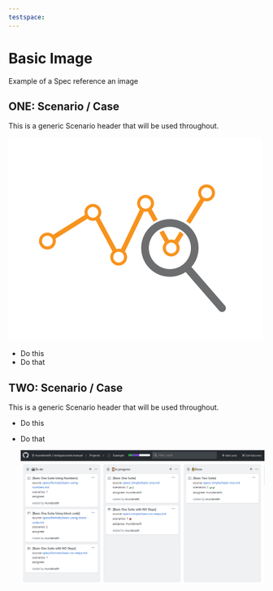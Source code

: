 ```yaml
---
testspace:
---
```

# Basic Image

Example of a Spec reference an image


## ONE: Scenario / Case 
This is a generic Scenario header that will be used throughout.

![My Image](/images/insights-2.png "Insights are best")

  * Do this
  * Do that

## TWO: Scenario / Case 
This is a generic Scenario header that will be used throughout.

  * Do this
  * Do that

      ![boards](/images/board.png "Board Image")